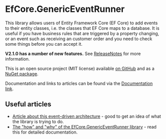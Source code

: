 # EfCore.GenericEventRunner

This library allows users of Entity Framework Core (EF Core) to add events to their entity classes, i.e. the classes that EF Core maps to a database. It is useful if you have business rules that are triggered by a property changing, or an event such as receiving an customer order and you need to check some things before you can accept it. 

**V2.1.0 has a number of new features.** See [ReleaseNotes](https://github.com/JonPSmith/EfCore.GenericEventRunner/blob/master/ReleaseNotes.md) for more information. 

This is an open source project (MIT license) available [on GitHub](https://github.com/JonPSmith/EfCore.GenericEventRunner) and as a [NuGet package](https://www.nuget.org/packages/EfCore.GenericEventRunner/). 

Documentation and links to articles can be found via the [Documentation link](https://github.com/JonPSmith/EfCore.GenericEventRunner/wiki).

## Useful articles

* [Article about this event-driven architecture](https://www.thereformedprogrammer.net/a-robust-event-driven-architecture-for-using-with-entity-framework-core/) - good to get an idea of what the library is trying to do.
* [The "how" and "why" of the EfCore.GenericEventRunner library](https://www.thereformedprogrammer.net/efcore-genericeventrunner-an-event-driven-library-that-works-with-ef-core/) - read this for detailed documentation.




